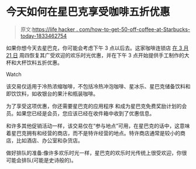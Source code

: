 # 今天如何在星巴克享受咖啡五折优惠

> 原文:[https://life hacker . com/how-to-get-50-off-coffee-at-Starbucks-today-1833462754](https://lifehacker.com/how-to-get-50-off-coffee-at-starbucks-today-1833462754)

如果你想今天去星巴克，你可能会考虑下午 3 点以后去。这家咖啡连锁店 [在 3 月 21 日](https://www.wral.com/starbucks-50-off-espresso-beverages-on-thursday-march-21/18274268/) 周四恢复其广受欢迎的欢乐时光优惠，并在下午 3 点开始提供手工制作的大杯和大杯饮料五折优惠。

Watch

该交易仅适用于冷热浓缩咖啡，不包括冷热冲泡咖啡、星冰乐、星巴克储备饮料和即饮饮料，如收银台的果汁和瓶装咖啡。

为了享受这项优惠，你还需要星巴克的应用程序 和成为星巴克免费奖励计划的会员。如果您已经是会员，您应该已经在收件箱中收到了优惠信息。

和许多其他促销活动一样，该交易仅在“参与地点”可用，在星巴克的话中，这意味着星巴克拥有和经营的商店，而不是特许经营的地点。特许商店通常是较小的商店，比如酒店、办公室和杂货店。

做好排队的准备:像许多欢乐时光一样，星巴克的欢乐时光传统上很受欢迎，你很可能会排队(可能是史诗般的)。